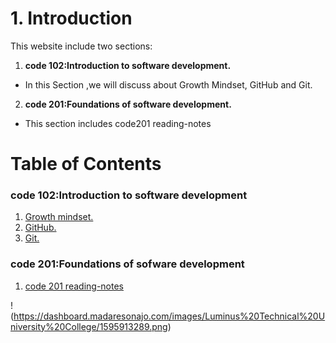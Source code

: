 # 1. Introduction

This website include two sections:
1. **code 102:Introduction to software development.**
* In this Section ,we will discuss about Growth Mindset, GitHub and Git.
2. **code 201:Foundations of software development.**
* This section includes code201 reading-notes 

# Table of Contents
### code 102:Introduction to software development
1. [ Growth mindset. ](https://duhaalazzam.github.io/reading-notes/growth)
2. [ GitHub. ](https://duhaalazzam.github.io/reading-notes/summery)
3. [ Git. ](https://duhaalazzam.github.io/reading-notes/git)
### code 201:Foundations of sofware development
1. [code 201 reading-notes](https://duhaalazzam.github.io/reading-notes/class-01)


!(https://dashboard.madaresonajo.com/images/Luminus%20Technical%20University%20College/1595913289.png)
